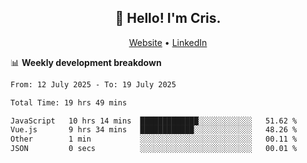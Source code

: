 
<h2 align="center">👋 Hello! I'm Cris.</h2>
<p align="center">
  <a href="https://www.criscunas.dev">Website</a> •
  <a href="https://www.linkedin.com/in/cristophercunas/">LinkedIn</a> 
</p>


📊 **Weekly development breakdown**
<!--START_SECTION:waka-->

```txt
From: 12 July 2025 - To: 19 July 2025

Total Time: 19 hrs 49 mins

JavaScript   10 hrs 14 mins  █████████████░░░░░░░░░░░░   51.62 %
Vue.js       9 hrs 34 mins   ████████████░░░░░░░░░░░░░   48.26 %
Other        1 min           ░░░░░░░░░░░░░░░░░░░░░░░░░   00.11 %
JSON         0 secs          ░░░░░░░░░░░░░░░░░░░░░░░░░   00.01 %
```

<!--END_SECTION:waka-->
